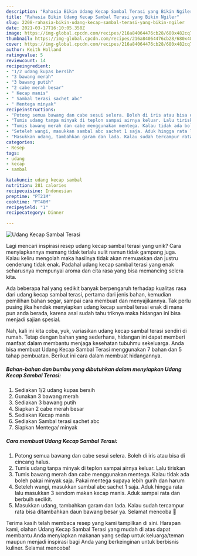 ```yaml
---
description: "Rahasia Bikin Udang Kecap Sambal Terasi yang Bikin Ngiler"
title: "Rahasia Bikin Udang Kecap Sambal Terasi yang Bikin Ngiler"
slug: 2208-rahasia-bikin-udang-kecap-sambal-terasi-yang-bikin-ngiler
date: 2021-03-17T16:10:05.358Z
image: https://img-global.cpcdn.com/recipes/216a84064476cb28/680x482cq70/udang-kecap-sambal-terasi-foto-resep-utama.jpg
thumbnail: https://img-global.cpcdn.com/recipes/216a84064476cb28/680x482cq70/udang-kecap-sambal-terasi-foto-resep-utama.jpg
cover: https://img-global.cpcdn.com/recipes/216a84064476cb28/680x482cq70/udang-kecap-sambal-terasi-foto-resep-utama.jpg
author: Keith Holland
ratingvalue: 5
reviewcount: 14
recipeingredient:
- "1/2 udang kupas bersih"
- "3 bawang merah"
- "3 bawang putih"
- "2 cabe merah besar"
- " Kecap manis"
- " Sambal terasi sachet abc"
- " Mentega minyak"
recipeinstructions:
- "Potong semua bawang dan cabe sesui selera. Boleh di iris atau bisa di cincang halus."
- "Tumis udang tanpa minyak di teplon sampai airnya keluar. Lalu tiriskan"
- "Tumis bawang merah dan cabe menggunakan mentega. Kalau tidak ada boleh pakai minyak saja. Pakai mentega supaya lebih gurih dan harum"
- "Seteleh wangi, masukkan sambal abc sachet 1 saja. Aduk hingga rata lalu masukkan 3 sendom makan kecap manis. Aduk sampai rata dan berbuih sedikit."
- "Masukkan udang, tambahkan garam dan lada. Kalau sudah tercampur rata bisa ditambahkan daun bawang besar ya. Selamat mencoba 🤍"
categories:
- Resep
tags:
- udang
- kecap
- sambal

katakunci: udang kecap sambal 
nutrition: 281 calories
recipecuisine: Indonesian
preptime: "PT21M"
cooktime: "PT40M"
recipeyield: "1"
recipecategory: Dinner

---
```



![Udang Kecap Sambal Terasi](https://img-global.cpcdn.com/recipes/216a84064476cb28/680x482cq70/udang-kecap-sambal-terasi-foto-resep-utama.jpg)

Lagi mencari inspirasi resep udang kecap sambal terasi yang unik? Cara menyiapkannya memang tidak terlalu sulit namun tidak gampang juga. Kalau keliru mengolah maka hasilnya tidak akan memuaskan dan justru cenderung tidak enak. Padahal udang kecap sambal terasi yang enak seharusnya mempunyai aroma dan cita rasa yang bisa memancing selera kita.

Ada beberapa hal yang sedikit banyak berpengaruh terhadap kualitas rasa dari udang kecap sambal terasi, pertama dari jenis bahan, kemudian pemilihan bahan segar, sampai cara membuat dan menyajikannya. Tak perlu pusing jika hendak menyiapkan udang kecap sambal terasi enak di mana pun anda berada, karena asal sudah tahu triknya maka hidangan ini bisa menjadi sajian spesial.




Nah, kali ini kita coba, yuk, variasikan udang kecap sambal terasi sendiri di rumah. Tetap dengan bahan yang sederhana, hidangan ini dapat memberi manfaat dalam membantu menjaga kesehatan tubuhmu sekeluarga. Anda bisa membuat Udang Kecap Sambal Terasi menggunakan 7 bahan dan 5 tahap pembuatan. Berikut ini cara dalam membuat hidangannya.

<!--inarticleads1-->

##### Bahan-bahan dan bumbu yang dibutuhkan dalam menyiapkan Udang Kecap Sambal Terasi:

1. Sediakan 1/2 udang kupas bersih
1. Gunakan 3 bawang merah
1. Sediakan 3 bawang putih
1. Siapkan 2 cabe merah besar
1. Sediakan  Kecap manis
1. Sediakan  Sambal terasi sachet abc
1. Siapkan  Mentega/ minyak




<!--inarticleads2-->

##### Cara membuat Udang Kecap Sambal Terasi:

1. Potong semua bawang dan cabe sesui selera. Boleh di iris atau bisa di cincang halus.
1. Tumis udang tanpa minyak di teplon sampai airnya keluar. Lalu tiriskan
1. Tumis bawang merah dan cabe menggunakan mentega. Kalau tidak ada boleh pakai minyak saja. Pakai mentega supaya lebih gurih dan harum
1. Seteleh wangi, masukkan sambal abc sachet 1 saja. Aduk hingga rata lalu masukkan 3 sendom makan kecap manis. Aduk sampai rata dan berbuih sedikit.
1. Masukkan udang, tambahkan garam dan lada. Kalau sudah tercampur rata bisa ditambahkan daun bawang besar ya. Selamat mencoba 🤍




Terima kasih telah membaca resep yang kami tampilkan di sini. Harapan kami, olahan Udang Kecap Sambal Terasi yang mudah di atas dapat membantu Anda menyiapkan makanan yang sedap untuk keluarga/teman maupun menjadi inspirasi bagi Anda yang berkeinginan untuk berbisnis kuliner. Selamat mencoba!
